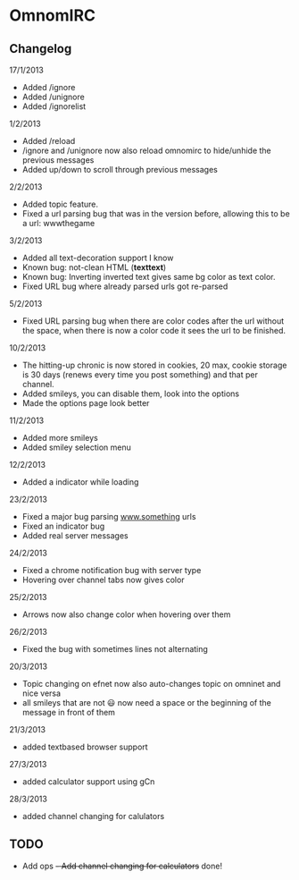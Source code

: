OmnomIRC
========

Changelog
---------

17/1/2013
 - Added /ignore
 - Added /unignore
 - Added /ignorelist

1/2/2013
 - Added /reload
 - /ignore and /unignore now also reload omnomirc to hide/unhide the previous messages
 - Added up/down to scroll through previous messages

2/2/2013
 - Added topic feature.
 - Fixed a url parsing bug that was in the version before, allowing this to be a url: wwwthegame

3/2/2013
 - Added all text-decoration support I know
 - Known bug: not-clean HTML (<b>text<span>text</b></span>)
 - Known bug: Inverting inverted text gives same bg color as text color.
 - Fixed URL bug where already parsed urls got re-parsed

5/2/2013
 - Fixed URL parsing bug when there are color codes after the url without the space, when there is now a color code it sees the url to be finished.

10/2/2013
 - The hitting-up chronic is now stored in cookies, 20 max, cookie storage is 30 days (renews every time you post something) and that per channel.
 - Added smileys, you can disable them, look into the options
 - Made the options page look better

11/2/2013
 - Added more smileys
 - Added smiley selection menu

12/2/2013
 - Added a indicator while loading

23/2/2013
 - Fixed a major bug parsing www.something urls
 - Fixed an indicator bug
 - Added real server messages

24/2/2013
 - Fixed a chrome notification bug with server type
 - Hovering over channel tabs now gives color

25/2/2013
 - Arrows now also change color when hovering over them

26/2/2013
 - Fixed the bug with sometimes lines not alternating

20/3/2013
 - Topic changing on efnet now also auto-changes topic on omninet and nice versa
 - all smileys that are not :smiley: now need a space or the beginning of the message in front of them

21/3/2013
 - added textbased browser support

27/3/2013
 - added calculator support using gCn
 
28/3/2013
 - added channel changing for calulators
 
TODO
----
 - Add ops
<s> - Add channel changing for calculators</s> done!